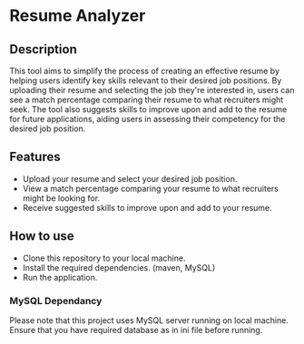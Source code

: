 # Resume Analyzer
## Description
This tool aims to simplify the process of creating an effective resume by helping users identify key skills relevant to their desired job positions. By uploading their resume and selecting the job they're interested in, users can see a match percentage comparing their resume to what recruiters might seek. The tool also suggests skills to improve upon and add to the resume for future applications, aiding users in assessing their competency for the desired job position.
## Features
* Upload your resume and select your desired job position.
* View a match percentage comparing your resume to what recruiters might be looking for.
* Receive suggested skills to improve upon and add to your resume.
## How to use
* Clone this repository to your local machine.
* Install the required dependencies. (maven, MySQL)
* Run the application.
### MySQL Dependancy
Please note that this project uses MySQL server running on local machine. Ensure that you have required database as in ini file before running.
